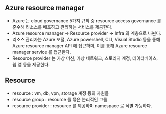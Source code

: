## Azure resource manager
- Azure 는 cloud governance 5가지 규칙 중 resource access governance 를 준수해 리소스를 배포하고 관리하는 서비스를 제공한다.
- Azure resource manager -> Resource provider -> Infra 의 계층으로 나뉜다.
- 리소스 관리자는 Azure 포털, Azure powershell, CLI, Visual Studio 등을 통해 Azure resource manager API 에 접근하며, 이를 통해 Azure resource manager service 를 접근한다.
- Resource provider 는 가상 머신, 가상 네트워크, 스토리지 계정, 데이터베이스, 웹 앱 등을 제공한다.

## Resource
- resource : vm, db, vpn, storage 계정 등의 자원들
- resource group : resource 를 묶은 논리적인 그룹
- resource provider : resource 를 제공하며 namespace 로 식별 가능하다.
